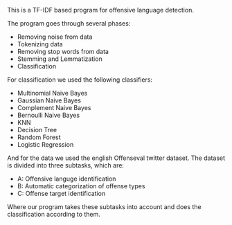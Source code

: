 This is a TF-IDF based program for offensive language detection.

The program goes through several phases:
  - Removing noise from data
  - Tokenizing data
  - Removing stop words from data
  - Stemming and Lemmatization
  - Classification

For classification we used the following classifiers:
  - Multinomial Naive Bayes
  - Gaussian Naive Bayes
  - Complement Naive Bayes
  - Bernoulli Naive Bayes
  - KNN
  - Decision Tree
  - Random Forest
  - Logistic Regression

And for the data we used the english Offenseval twitter dataset.
The dataset is divided into three subtasks, which are:
  - A: Offensive languge identification
  - B: Automatic categorization of offense types
  - C: Offense target identification

Where our program takes these subtasks into account and does the classification according to them.
